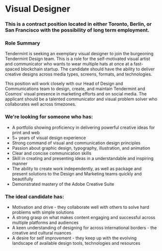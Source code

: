 # Visual Designer

### This is a contract position located in either Toronto, Berlin, or San Francisco with the possibility of long term employment.

### Role Summary

Tendermint is seeking an exemplary visual designer to join the burgeoning Tendermint Design team. This is a role for the self-motivated visual artist and communicator who wants to wear multiple hats at once at a fast-spaced blockchain startup. The candidate should have the ability to deliver creative designs across media types, screens, formats, and technologies.

This position will work closely with our Head of Design and Communications team to design, create, and maintain Tendermint and Cosmos' visual presence in marketing efforts and on social media. The applicant should be a talented communicator and visual problem solver who collaborates well across timezones.

### We're looking for someone who has:

* A portfolio showing proficiency in delivering powerful creative ideas for print and web
* 5+ years of visual design experience
* Strong command of visual and communication design principles
* Passion about graphic design, typography, illustration, and animation
* Clear and concise communication skills
* Skill in creating and presenting ideas in a understandable and inspiring manner
* The ability to create work independently, as well as package and present solutions to the Design and Marketing teams quickly and beautifully
* Demonstrated mastery of the Adobe Creative Suite

### The ideal candidate has:

* Motivation and drive - they collaborate well with others to solve hard problems with simple solutions
* A strong grasp on what makes content engaging and successful across multiple platforms and audiences
* A keen understanding of designing for across international borders - the creative and cultural nuances
* A desire for self improvement - they keep up with the evolving landscape of available design tools, technologies and resources
